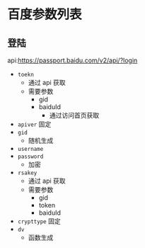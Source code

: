 # 百度参数列表

## 登陆
api:https://passport.baidu.com/v2/api/?login
-   `toekn`
    -   通过 api 获取
    -   需要参数
        -   gid
        -   baiduId
            -   通过访问首页获取
-   `apiver` 固定
-   `gid`
    -   随机生成
-   `username`
-   `password`
    -   加密
-   `rsakey`
    -   通过 api 获取
    -   需要参数
        -   gid
        -   token
        -   baiduId
-   `crypttype` 固定
-   `dv`
    -   函数生成
